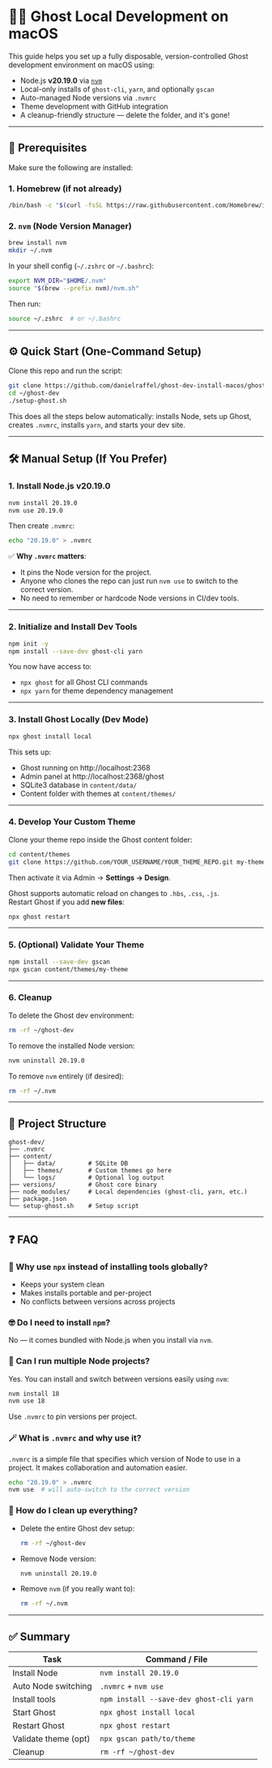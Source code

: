 # 🧑‍💻 Ghost Local Development on macOS

This guide helps you set up a fully disposable, version-controlled Ghost development environment on macOS using:

- Node.js **v20.19.0** via [`nvm`](https://github.com/nvm-sh/nvm)
- Local-only installs of `ghost-cli`, `yarn`, and optionally `gscan`
- Auto-managed Node versions via `.nvmrc`
- Theme development with GitHub integration
- A cleanup-friendly structure — delete the folder, and it's gone!

---

## 🧰 Prerequisites

Make sure the following are installed:

### 1. Homebrew (if not already)

```bash
/bin/bash -c "$(curl -fsSL https://raw.githubusercontent.com/Homebrew/install/HEAD/install.sh)"
```

### 2. `nvm` (Node Version Manager)

```bash
brew install nvm
mkdir ~/.nvm
```

In your shell config (`~/.zshrc` or `~/.bashrc`):

```bash
export NVM_DIR="$HOME/.nvm"
source "$(brew --prefix nvm)/nvm.sh"
```

Then run:

```bash
source ~/.zshrc  # or ~/.bashrc
```

---

## ⚙️ Quick Start (One-Command Setup)

Clone this repo and run the script:

```bash
git clone https://github.com/danielraffel/ghost-dev-install-macos/ghost-dev.git
cd ~/ghost-dev
./setup-ghost.sh
```

This does all the steps below automatically: installs Node, sets up Ghost, creates `.nvmrc`, installs `yarn`, and starts your dev site.

---

## 🛠 Manual Setup (If You Prefer)

### 1. Install Node.js v20.19.0

```bash
nvm install 20.19.0
nvm use 20.19.0
```

Then create `.nvmrc`:

```bash
echo "20.19.0" > .nvmrc
```

✅ **Why `.nvmrc` matters**:
- It pins the Node version for the project.
- Anyone who clones the repo can just run `nvm use` to switch to the correct version.
- No need to remember or hardcode Node versions in CI/dev tools.

---

### 2. Initialize and Install Dev Tools

```bash
npm init -y
npm install --save-dev ghost-cli yarn
```

You now have access to:

- `npx ghost` for all Ghost CLI commands
- `npx yarn` for theme dependency management

---

### 3. Install Ghost Locally (Dev Mode)

```bash
npx ghost install local
```

This sets up:
- Ghost running on http://localhost:2368
- Admin panel at http://localhost:2368/ghost
- SQLite3 database in `content/data/`
- Content folder with themes at `content/themes/`

---

### 4. Develop Your Custom Theme

Clone your theme repo inside the Ghost content folder:

```bash
cd content/themes
git clone https://github.com/YOUR_USERNAME/YOUR_THEME_REPO.git my-theme
```

Then activate it via Admin → **Settings → Design**.

Ghost supports automatic reload on changes to `.hbs`, `.css`, `.js`.  
Restart Ghost if you add **new files**:

```bash
npx ghost restart
```

---

### 5. (Optional) Validate Your Theme

```bash
npm install --save-dev gscan
npx gscan content/themes/my-theme
```

---

### 6. Cleanup

To delete the Ghost dev environment:

```bash
rm -rf ~/ghost-dev
```

To remove the installed Node version:

```bash
nvm uninstall 20.19.0
```

To remove `nvm` entirely (if desired):

```bash
rm -rf ~/.nvm
```

---

## 📂 Project Structure

```
ghost-dev/
├── .nvmrc
├── content/
│   ├── data/         # SQLite DB
│   ├── themes/       # Custom themes go here
│   └── logs/         # Optional log output
├── versions/         # Ghost core binary
├── node_modules/     # Local dependencies (ghost-cli, yarn, etc.)
├── package.json
└── setup-ghost.sh    # Setup script
```

---

## ❓ FAQ

### 🤔 Why use `npx` instead of installing tools globally?

- Keeps your system clean
- Makes installs portable and per-project
- No conflicts between versions across projects

### 🤓 Do I need to install `npm`?

No — it comes bundled with Node.js when you install via `nvm`.

### 🧩 Can I run multiple Node projects?

Yes. You can install and switch between versions easily using `nvm`:

```bash
nvm install 18
nvm use 18
```

Use `.nvmrc` to pin versions per project.

### 🪄 What is `.nvmrc` and why use it?

`.nvmrc` is a simple file that specifies which version of Node to use in a project. It makes collaboration and automation easier.

```bash
echo "20.19.0" > .nvmrc
nvm use  # will auto-switch to the correct version
```

### 🧽 How do I clean up everything?

- Delete the entire Ghost dev setup:
  ```bash
  rm -rf ~/ghost-dev
  ```
- Remove Node version:
  ```bash
  nvm uninstall 20.19.0
  ```
- Remove `nvm` (if you really want to):
  ```bash
  rm -rf ~/.nvm
  ```

---

## ✅ Summary

| Task                    | Command / File                      |
|-------------------------|-------------------------------------|
| Install Node            | `nvm install 20.19.0`               |
| Auto Node switching     | `.nvmrc` + `nvm use`                |
| Install tools           | `npm install --save-dev ghost-cli yarn` |
| Start Ghost             | `npx ghost install local`           |
| Restart Ghost           | `npx ghost restart`                 |
| Validate theme (opt)    | `npx gscan path/to/theme`           |
| Cleanup                 | `rm -rf ~/ghost-dev`                |
